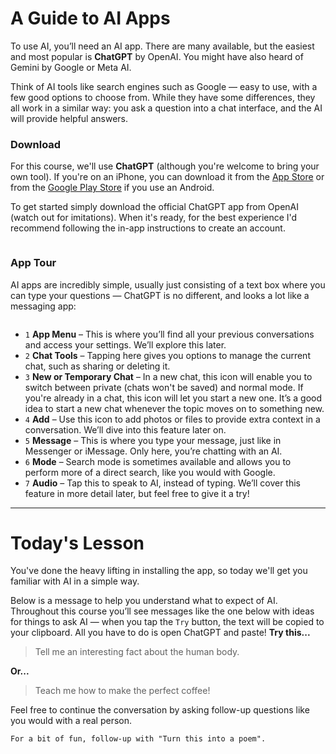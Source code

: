 # A Guide to AI Apps
To use AI, you’ll need an AI app. There are many available, but the easiest and most popular is **ChatGPT** by OpenAI. You might have also heard of Gemini by Google or Meta AI.

Think of AI tools like search engines such as Google — easy to use, with a few good options to choose from. While they have some differences, they all work in a similar way: you ask a question into a chat interface, and the AI will provide helpful answers.

### Download
For this course, we'll use **ChatGPT** (although you're welcome to bring your own tool). If you're on an iPhone, you can download it from the [App Store](https://apps.apple.com/us/app/chatgpt/id6448311069) or from the [Google Play Store](https://play.google.com/store/apps/details?id=com.openai.chatgpt) if you use an Android.

To get started simply download the official ChatGPT app from OpenAI (watch out for imitations). When it's ready, for the best experience I'd recommend following the in-app instructions to create an account.

<picture>
  <source srcset="./assets/images/icon-dark.png" media="(prefers-color-scheme:dark)">
  <img class="lazyload" data-src="./assets/images/icon.png" />
</picture>

### App Tour
AI apps are incredibly simple, usually just consisting of a text box where you can type your questions &mdash; ChatGPT is no different, and looks a lot like a messaging app:

<picture>
  <source srcset="./assets/images/app-tour-dark.png" media="(prefers-color-scheme:dark)">
  <img class="lazyload" data-src="./assets/images/app-tour.png" />
</picture>

- `1` **App Menu** – This is where you’ll find all your previous conversations and access your settings. We’ll explore this later.
- `2` **Chat Tools** – Tapping here gives you options to manage the current chat, such as sharing or deleting it.
- `3` **New or Temporary Chat** – In a new chat, this icon will enable you to switch between private (chats won't be saved) and normal mode. If you're already in a chat, this icon will let you start a new one. It’s a good idea to start a new chat whenever the topic moves on to something new.
- `4` **Add** – Use this icon to add photos or files to provide extra context in a conversation. We’ll dive into this feature later on.
- `5` **Message** – This is where you type your message, just like in Messenger or iMessage. Only here, you’re chatting with an AI.
- `6` **Mode** – Search mode is sometimes available and allows you to perform more of a direct search, like you would with Google.  
- `7` **Audio** – Tap this to speak to AI, instead of typing. We’ll cover this feature in more detail later, but feel free to give it a try!

***

# Today's Lesson
You've done the heavy lifting in installing the app, so today we'll get you familiar with AI in a simple way.

Below is a message to help you understand what to expect of AI. Throughout this course you’ll see messages like the one below with ideas for things to ask AI — when you tap the <code class="button">Try</code> button, the text will be copied to your clipboard. All you have to do is open ChatGPT and paste! **Try this...**

> Tell me an interesting fact about the human body.

**Or...**

> Teach me how to make the perfect coffee!

Feel free to continue the conversation by asking follow-up questions like you would with a real person.

```
For a bit of fun, follow-up with "Turn this into a poem".
```

<!-- Read time: 2 mins -->